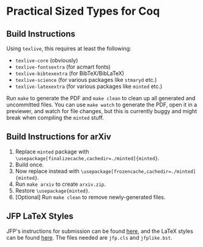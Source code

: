 # Practical Sized Types for Coq

## Build Instructions

Using `texlive`, this requires at least the following:

* `texlive-core` (obviously)
* `texlive-fontsextra` (for acmart fonts)
* `texlive-bibtexextra` (for BibTeX/BibLaTeX)
* `texlive-science` (for various packages like `stmaryd` etc.)
* `texlive-latexextra` (for various packages like `minted` etc.)

Run `make` to generate the PDF and `make clean` to clean up all generated and uncommitted files.
You can use `make watch` to generate the PDF, open it in a previewer, and watch for file changes,
but this is currently buggy and might break when compiling the `minted` stuff.

## Build Instructions for arXiv

1. Replace `minted` package with `\usepackage[finalizecache,cachedir=./minted]{minted}`.
2. Build once.
3. Now replace instead with `\usepackage[frozencache,cachedir=./minted]{minted}`.
4. Run `make arxiv` to create `arxiv.zip`.
5. Restore `\usepackage{minted}`.
6. [Optional] Run `make clean` to remove newly-generated files.

## JFP LaTeX Styles

JFP's instructions for submission can be found [here](https://www.cambridge.org/core/journals/journal-of-functional-programming/information/instructions-contributors),
and the LaTeX styles can be found [here](https://www.cambridge.org/core/services/aop-file-manager/file/62c85bd958968d042914d994).
The files needed are `jfp.cls` and `jfplike.bst`.

